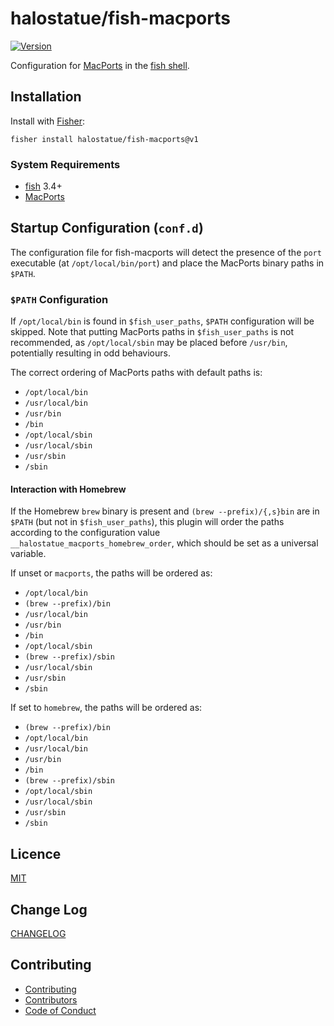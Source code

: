 # halostatue/fish-macports

[![Version][version]](https://github.com/halostatue/fish-macports/releases)

Configuration for [MacPorts][macports] in the [fish shell][shell].

## Installation

Install with [Fisher][fisher]:

```fish
fisher install halostatue/fish-macports@v1
```

### System Requirements

- [fish][fish] 3.4+
- [MacPorts][macports]

## Startup Configuration (`conf.d`)

The configuration file for fish-macports will detect the presence of the `port`
executable (at `/opt/local/bin/port`) and place the MacPorts binary paths in
`$PATH`.

### `$PATH` Configuration

If `/opt/local/bin` is found in `$fish_user_paths`, `$PATH` configuration will
be skipped. Note that putting MacPorts paths in `$fish_user_paths` is not
recommended, as `/opt/local/sbin` may be placed before `/usr/bin`, potentially
resulting in odd behaviours.

The correct ordering of MacPorts paths with default paths is:

- `/opt/local/bin`
- `/usr/local/bin`
- `/usr/bin`
- `/bin`
- `/opt/local/sbin`
- `/usr/local/sbin`
- `/usr/sbin`
- `/sbin`

#### Interaction with Homebrew

If the Homebrew `brew` binary is present and `(brew --prefix)/{,s}bin` are in
`$PATH` (but not in `$fish_user_paths`), this plugin will order the paths
according to the configuration value `__halostatue_macports_homebrew_order`,
which should be set as a universal variable.

If unset or `macports`, the paths will be ordered as:

- `/opt/local/bin`
- `(brew --prefix)/bin`
- `/usr/local/bin`
- `/usr/bin`
- `/bin`
- `/opt/local/sbin`
- `(brew --prefix)/sbin`
- `/usr/local/sbin`
- `/usr/sbin`
- `/sbin`

If set to `homebrew`, the paths will be ordered as:

- `(brew --prefix)/bin`
- `/opt/local/bin`
- `/usr/local/bin`
- `/usr/bin`
- `/bin`
- `(brew --prefix)/sbin`
- `/opt/local/sbin`
- `/usr/local/sbin`
- `/usr/sbin`
- `/sbin`

## Licence

[MIT](./LICENCE.md)

## Change Log

[CHANGELOG](./CHANGELOG.md)

## Contributing

- [Contributing](./CONTRIBUTING.md)
- [Contributors](./CONTRIBUTORS.md)
- [Code of Conduct](./CODE_OF_CONDUCT.md)

[macports]: https://macports.org
[shell]: https://fishshell.com 'friendly interactive shell'
[version]: https://img.shields.io/github/tag/halostatue/fish-macports.svg?label=Version
[fisher]: https://github.com/jorgebucaran/fisher
[fish]: https://github.com/fish-shell/fish-shell
